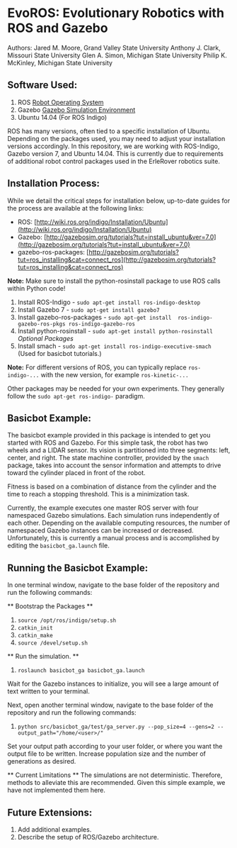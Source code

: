 # EvoROS: Evolutionary Robotics with ROS and Gazebo

Authors:
Jared M. Moore, Grand Valley State University
Anthony J. Clark, Missouri State University
Glen A. Simon, Michigan State University
Philip K. McKinley, Michigan State University

## Software Used:

1. ROS [Robot Operating System](http://www.ros.org/)
2. Gazebo [Gazebo Simulation Environment](http://gazebosim.org/)
3. Ubuntu 14.04 (For ROS Indigo)

ROS has many versions, often tied to a specific installation of Ubuntu.  Depending on the packages used, you may need to adjust your installation versions accordingly.  In this repository, we are working with ROS-Indigo, Gazebo version 7, and Ubuntu 14.04.  This is currently due to requirements of additional robot control packages used in the ErleRover robotics suite.

## Installation Process:

While we detail the critical steps for installation below, up-to-date guides for the process are available at the following links:

* ROS: [http://wiki.ros.org/indigo/Installation/Ubuntu](http://wiki.ros.org/indigo/Installation/Ubuntu)
* Gazebo: [http://gazebosim.org/tutorials?tut=install_ubuntu&ver=7.0](http://gazebosim.org/tutorials?tut=install_ubuntu&ver=7.0)
* gazebo-ros-packages: [http://gazebosim.org/tutorials?tut=ros_installing&cat=connect_ros](http://gazebosim.org/tutorials?tut=ros_installing&cat=connect_ros)

**Note:** Make sure to install the python-rosinstall package to use ROS calls within Python code!

1. Install ROS-Indigo - `sudo apt-get install ros-indigo-desktop`
2. Install Gazebo 7 - `sudo apt-get install gazebo7`
3. Install gazebo-ros-packages - `sudo apt-get install  ros-indigo-gazebo-ros-pkgs ros-indigo-gazebo-ros`
4. Install python-rosinstall - `sudo apt-get install python-rosinstall`
*Optional Packages*
5. Install smach - `sudo apt-get install ros-indigo-executive-smach` (Used for basicbot tutorials.)

**Note:** For different versions of ROS, you can typically replace `ros-indigo-...` with the new version, for example `ros-kinetic-...`

Other packages may be needed for your own experiments.  They generally follow the `sudo apt-get ros-indigo-` paradigm.  

## Basicbot Example:

The basicbot example provided in this package is intended to get you started with ROS and Gazebo.  For this simple task, the robot has two wheels and a LIDAR sensor.  Its vision is partitioned into three segments: left, center, and right.  The state machine controller, provided by the `smach` package, takes into account the sensor information and attempts to drive toward the cylinder placed in front of the robot.  

Fitness is based on a combination of distance from the cylinder and the time to reach a stopping threshold.  This is a minimization task.  

Currently, the example executes one master ROS server with four namespaced Gazebo simulations.  Each simulation runs independently of each other.  Depending on the available computing resources, the number of namespaced Gazebo instances can be increased or decreased.  Unfortunately, this is currently a manual process and is accomplished by editing the `basicbot_ga.launch` file.  

## Running the Basicbot Example:

In one terminal window, navigate to the base folder of the repository and run the following commands:

** Bootstrap the Packages **
1. `source /opt/ros/indigo/setup.sh`
2. `catkin_init`
3. `catkin_make`
4. `source /devel/setup.sh`

** Run the simulation. **
1. `roslaunch basicbot_ga basicbot_ga.launch`

Wait for the Gazebo instances to initialize, you will see a large amount of text written to your terminal.

Next, open another terminal window, navigate to the base folder of the repository and run the following commands:

1. `python src/basicbot_ga/test/ga_server.py --pop_size=4 --gens=2 --output_path="/home/<user>/"`

Set your output path according to your user folder, or where you want the output file to be written.  Increase population size and the number of generations as desired.  

** Current Limitations **
The simulations are not deterministic.  Therefore, methods to alleviate this are recommended.  Given this simple example, we have not implemented them here.

## Future Extensions:

1. Add additional examples.
2. Describe the setup of ROS/Gazebo architecture.